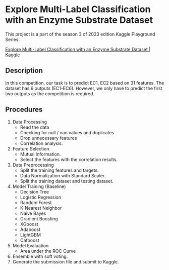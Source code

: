 # Explore Multi-Label Classification with an Enzyme Substrate Dataset

This project is a part of the season 3 of 2023 edition Kaggle Playground Series. 

[Explore Multi-Label Classification with an Enzyme Substrate Dataset | Kaggle](https://www.kaggle.com/competitions/playground-series-s3e18/overview/description)



## Description

In this competition, our task is to predict EC1, EC2 based on 31 features. The dataset has 6 outputs (EC1-EC6). However, we only have to predict the first two outputs as the competition is required.



## Procedures

1. Data Processing
   * Read the data
   * Checking for null / nan values and duplicates
   * Drop unnecessary features
   * Correlation analysis.
2. Feature Selection
   * Mutual Information.
   * Select the features with the correlation results.
3. Data Preprocessing
   * Split the training features and targets.
   * Data Normalization with Standard Scaler.
   * Split the training dataset and testing dataset.
4. Model Training (Baseline)
   * Decision Tree
   * Logistic Regression
   * Random Forest
   * K-Nearest Neighbor
   * Naive Bayes
   * Gradient Boosting
   * XGboost
   * Adaboost
   * LightGBM
   * Catboost
5. Model Evaluation
   * Area under the ROC Curve
6. Ensemble with soft voting.
7. Generate the submission file and submit to Kaggle.
